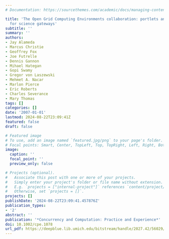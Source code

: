 ```yaml
---
# Documentation: https://sourcethemes.com/academic/docs/managing-content/

title: 'The Open Grid Computing Environments collaboration: portlets and services
  for science gateways'
subtitle: ''
summary: ''
authors:
- Jay Alameda
- Marcus Christie
- Geoffrey Fox
- Joe Futrelle
- Dennis Gannon
- Mihael Hategan
- Gopi Swamy
- Gregor von Laszewski
- Mehmet A. Nacar
- Marlon Pierce
- Eric Roberts
- Charles Severance
- Mary Thomas
tags: []
categories: []
date: '2007-01-01'
lastmod: 2024-08-22T23:09:41Z
featured: false
draft: false

# Featured image
# To use, add an image named `featured.jpg/png` to your page's folder.
# Focal points: Smart, Center, TopLeft, Top, TopRight, Left, Right, BottomLeft, Bottom, BottomRight.
image:
  caption: ''
  focal_point: ''
  preview_only: false

# Projects (optional).
#   Associate this post with one or more of your projects.
#   Simply enter your project's folder or file name without extension.
#   E.g. `projects = ["internal-project"]` references `content/project/deep-learning/index.md`.
#   Otherwise, set `projects = []`.
projects: []
publishDate: '2024-08-22T23:09:41.457876Z'
publication_types:
- '2'
abstract: ''
publication: '*Concurrency and Computation: Practice and Experience*'
doi: 10.1002/cpe.1078
url_pdf: https://deepblue.lib.umich.edu/bitstream/handle/2027.42/56029/1078_ftp.pdf
---
```

